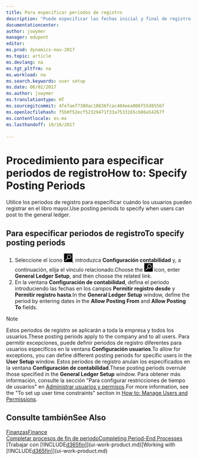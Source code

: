 ```yaml
---
title: Para especificar periodos de registro
description: "Puede especificar las fechas inicial y final de registro para configurar cuándo pueden los usuarios hacer registros en la contabilidad."
documentationcenter: 
author: jswymer
manager: edupont
editor: 
ms.prod: dynamics-nav-2017
ms.topic: article
ms.devlang: na
ms.tgt_pltfrm: na
ms.workload: na
ms.search.keywords: user setup
ms.date: 06/02/2017
ms.author: jswymer
ms.translationtype: HT
ms.sourcegitcommit: 4fefaef7380ac10836fcac404eea006f55d8556f
ms.openlocfilehash: f5b0f52ecf52329471f33a7533165cb86a54267f
ms.contentlocale: es-mx
ms.lasthandoff: 10/16/2017

---
```

# <a name="how-to-specify-posting-periods"></a><span data-ttu-id="c06f6-103">Procedimiento para especificar periodos de registro</span><span class="sxs-lookup"><span data-stu-id="c06f6-103">How to: Specify Posting Periods</span></span>
<span data-ttu-id="c06f6-104">Utilice los periodos de registro para especificar cuándo los usuarios pueden registrar en el libro mayor.</span><span class="sxs-lookup"><span data-stu-id="c06f6-104">Use posting periods to specify when users can post to the general ledger.</span></span>  

## <a name="to-specify-posting-periods"></a><span data-ttu-id="c06f6-105">Para especificar periodos de registro</span><span class="sxs-lookup"><span data-stu-id="c06f6-105">To specify posting periods</span></span>
1. <span data-ttu-id="c06f6-106">Seleccione el icono ![Buscar página o informe](media/ui-search/search_small.png "icono Buscar página o informe"), introduzca **Configuración contabilidad** y, a continuación, elija el vínculo relacionado.</span><span class="sxs-lookup"><span data-stu-id="c06f6-106">Choose the ![Search for Page or Report](media/ui-search/search_small.png "Search for Page or Report icon") icon, enter **General Ledger Setup**, and then choose the related link.</span></span>  
2. <span data-ttu-id="c06f6-107">En la ventana **Configuración de contabilidad**, defina el periodo introduciendo las fechas en los campos **Permitir registro desde** y **Permitir registro hasta**.</span><span class="sxs-lookup"><span data-stu-id="c06f6-107">In the **General Ledger Setup** window, define the period by entering dates in the **Allow Posting From** and **Allow Posting To** fields.</span></span>  

> [!NOTE]  
>   <span data-ttu-id="c06f6-108">Estos periodos de registro se aplicarán a toda la empresa y todos los usuarios.</span><span class="sxs-lookup"><span data-stu-id="c06f6-108">These posting periods apply to the company and to all users.</span></span> <span data-ttu-id="c06f6-109">Para permitir excepciones, puede definir periodos de registro diferentes para usuarios específicos en la ventana **Configuración usuarios**.</span><span class="sxs-lookup"><span data-stu-id="c06f6-109">To allow for exceptions, you can define different posting periods for specific users in the **User Setup** window.</span></span> <span data-ttu-id="c06f6-110">Estos periodos de registro anulan los especificados en la ventana **Configuración de contabilidad**.</span><span class="sxs-lookup"><span data-stu-id="c06f6-110">These posting periods overrule those specified in the **General Ledger Setup** window.</span></span> <span data-ttu-id="c06f6-111">Para obtener más información, consulte la sección "Para configurar restricciones de tiempo de usuarios" en [Administrar usuarios y permisos](ui-how-users-permissions.md).</span><span class="sxs-lookup"><span data-stu-id="c06f6-111">For more information, see the "To set up user time constraints" section in [How to: Manage Users and Permissions](ui-how-users-permissions.md).</span></span>

## <a name="see-also"></a><span data-ttu-id="c06f6-112">Consulte también</span><span class="sxs-lookup"><span data-stu-id="c06f6-112">See Also</span></span>
[<span data-ttu-id="c06f6-113">Finanzas</span><span class="sxs-lookup"><span data-stu-id="c06f6-113">Finance</span></span>](finance.md)  
[<span data-ttu-id="c06f6-114">Completar procesos de fin de periodo</span><span class="sxs-lookup"><span data-stu-id="c06f6-114">Completing Period-End Processes</span></span>](year-how-complete-period-end-processes.md)  
<span data-ttu-id="c06f6-115">[Trabajar con [!INCLUDE[d365fin](includes/d365fin_md.md)]](ui-work-product.md)</span><span class="sxs-lookup"><span data-stu-id="c06f6-115">[Working with [!INCLUDE[d365fin](includes/d365fin_md.md)]](ui-work-product.md)</span></span>

